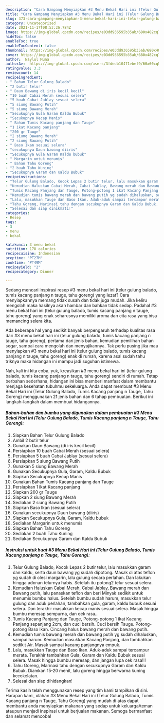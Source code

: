 ```yaml
---
description: "Cara Gampang Menyiapkan #3 Menu Bekal Hari ini (Telur Gulung Balado, Tumis Kacang panjang n Tauge, Tahu Goreng), Sempurna"
title: "Cara Gampang Menyiapkan #3 Menu Bekal Hari ini (Telur Gulung Balado, Tumis Kacang panjang n Tauge, Tahu Goreng), Sempurna"
slug: 373-cara-gampang-menyiapkan-3-menu-bekal-hari-ini-telur-gulung-balado-tumis-kacang-panjang-n-tauge-tahu-goreng-sempurna
category: Uncategorized
date: 2021-11-17T08:53:26.784Z
image: https://img-global.cpcdn.com/recipes/e03dd936595b35ab/680x482cq70/3-menu-bekal-hari-ini-telur-gulung-balado-tumis-kacang-panjang-n-tauge-tahu-goreng-foto-resep-utama.jpg
hideToc: false
enableToc: true
enableTocContent: false
thumbnail: https://img-global.cpcdn.com/recipes/e03dd936595b35ab/680x482cq70/3-menu-bekal-hari-ini-telur-gulung-balado-tumis-kacang-panjang-n-tauge-tahu-goreng-foto-resep-utama.jpg
cover: https://img-global.cpcdn.com/recipes/e03dd936595b35ab/680x482cq70/3-menu-bekal-hari-ini-telur-gulung-balado-tumis-kacang-panjang-n-tauge-tahu-goreng-foto-resep-utama.jpg
author:  Naylul Muna
authorAv:  https://img-global.cpcdn.com/users/3fdedb10471ebef9/60x60cq50/avatar.jpg
ratingvalue: 3.3
reviewcount: 14
recipeingredient:
- " Bahan Telur Gulung Balado"
- "2 butir telur"
- " Daun Bawang di iris kecil kecil"
- "10 buah Cabai Merah sesuai selera"
- "5 buah Cabai Jablay sesuai selera"
- "5 siung Bawang Putih"
- "5 siung Bawang Merah"
- "Secukupnya Gula Garam Kaldu Bubuk"
- "Secukupnya Kecap Manis"
- " Bahan Tumis Kacang panjang dan Tauge"
- "1 ikat Kacang panjang"
- "200 gr Tauge"
- "2 siung Bawang Merah"
- "2 siung Bawang Putih"
- " Baso Ikan sesuai selera"
- "secukupnya Daun bawang diiris"
- "Secukupnya Gula Garam Kaldu bubuk"
- " Margarin untuk menumis"
- " Bahan Tahu Goreng"
- "2 buah Tahu Kuning"
- "Secukupnya Garam dan Kaldu Bubuk"
recipeinstructions:
- "Telur Gulung Balado, Kocok Lepas 2 butir telur, lalu masukkan garam dan kaldu, serta daun bawang yg sudah dipotong.  Masak di atas teflon yg sudah di olesi margarin, lalu gulung secara perlahan. Dan lakukan hingga adonan telurnya habis. Setelah itu potong2 telur sesuai selera."
- "Kemudian Haluskan Cabai Merah, Cabai Jablay, Bawang merah dan Bawang putih, lalu panaskan teflon dan beri Minyak sedikit untuk menumis bumbu halus.  Setelah bumbu sudah harum, masukkan telur gulung dan aduk perlahan, tambahkan gula, garam, kaldu bubuk sesuai selera. Dan terakhir masukkan kecap manis sesuai selera. Masak hingga bumbu meresap sempurna, dan cek rasa.."
- "Tumis Kacang Panjang dan Tauge, Potong-potong 1 ikat Kacang Panjang sepanjang 2cm, dan cuci bersih. Cuci bersih Tauge. Potong-potong Baso Ikan.  Cincang halus bawang merah dan bawang putih."
- "Kemudian tumis bawang merah dan bawang putih yg sudah dihaluskan, sampai harum. Kemudian masukkan Kacang Panjang, dan tambahkan sedikit Air. Masak sampai kacang panjangnya empuk."
- "Lalu, masukkan Tauge dan Baso Ikan. Aduk-aduk sampai tercampur merata.  Terakhir tambahkan Gula, Garam dan Kaldu Bubuk sesuai selera. Masak hingga bumbu meresap, dan jangan lupa cek rasa!!!"
- "Tahu Goreng, Marinasi tahu dengan secukupnya Garam dan Kaldu Bubuk.  Diamkan 15-20 menit, lalu goreng hingga berwarna kuning kecokelatan."
- "Selesai dan siap dinikmati!"
categories:
- Resep
tags:
- 3
- menu
- bekal

katakunci: 3 menu bekal 
nutrition: 178 calories
recipecuisine: Indonesian
preptime: "PT27M"
cooktime: "PT49M"
recipeyield: "2"
recipecategory: Dinner

---
```



Sedang mencari inspirasi resep #3 menu bekal hari ini (telur gulung balado, tumis kacang panjang n tauge, tahu goreng) yang lezat? Cara menyiapkannya memang tidak susah dan tidak juga mudah. Jika keliru mengolah maka hasilnya akan hambar dan bahkan tidak sedap. Padahal #3 menu bekal hari ini (telur gulung balado, tumis kacang panjang n tauge, tahu goreng) yang enak seharusnya memiliki aroma dan cita rasa yang bisa memancing selera kita.


Ada beberapa hal yang sedikit banyak berpengaruh terhadap kualitas rasa dari #3 menu bekal hari ini (telur gulung balado, tumis kacang panjang n tauge, tahu goreng), pertama dari jenis bahan, kemudian pemilihan bahan segar, sampai cara mengolah dan menyajikannya. Tak perlu pusing jika mau menyiapkan #3 menu bekal hari ini (telur gulung balado, tumis kacang panjang n tauge, tahu goreng) enak di rumah, karena asal sudah tahu triknya maka hidangan ini mampu jadi suguhan istimewa.




Nah, kali ini kita coba, yuk, kreasikan #3 menu bekal hari ini (telur gulung balado, tumis kacang panjang n tauge, tahu goreng) sendiri di rumah. Tetap berbahan sederhana, hidangan ini bisa memberi manfaat dalam membantu menjaga kesehatan tubuhmu sekeluarga. Anda dapat membuat #3 Menu Bekal Hari ini (Telur Gulung Balado, Tumis Kacang panjang n Tauge, Tahu Goreng) menggunakan 21 jenis bahan dan 6 tahap pembuatan. Berikut ini langkah-langkah dalam membuat hidangannya.

<!--inarticleads1-->

##### Bahan-bahan dan bumbu yang digunakan dalam pembuatan #3 Menu Bekal Hari ini (Telur Gulung Balado, Tumis Kacang panjang n Tauge, Tahu Goreng):

1. Siapkan  Bahan Telur Gulung Balado
1. Ambil 2 butir telur
1. Gunakan  Daun Bawang (di iris kecil kecil)
1. Persiapkan 10 buah Cabai Merah (sesuai selera)
1. Persiapkan 5 buah Cabai Jablay (sesuai selera)
1. Persiapkan 5 siung Bawang Putih
1. Gunakan 5 siung Bawang Merah
1. Gunakan Secukupnya Gula, Garam, Kaldu Bubuk
1. Siapkan Secukupnya Kecap Manis
1. Gunakan  Bahan Tumis Kacang panjang dan Tauge
1. Persiapkan 1 ikat Kacang panjang
1. Siapkan 200 gr Tauge
1. Siapkan 2 siung Bawang Merah
1. Sediakan 2 siung Bawang Putih
1. Siapkan  Baso Ikan (sesuai selera)
1. Gunakan secukupnya Daun bawang (diiris)
1. Siapkan Secukupnya Gula, Garam, Kaldu bubuk
1. Sediakan  Margarin untuk menumis
1. Siapkan  Bahan Tahu Goreng
1. Sediakan 2 buah Tahu Kuning
1. Sediakan Secukupnya Garam dan Kaldu Bubuk




<!--inarticleads2-->

##### Instruksi untuk buat #3 Menu Bekal Hari ini (Telur Gulung Balado, Tumis Kacang panjang n Tauge, Tahu Goreng):

1. Telur Gulung Balado, Kocok Lepas 2 butir telur, lalu masukkan garam dan kaldu, serta daun bawang yg sudah dipotong.  Masak di atas teflon yg sudah di olesi margarin, lalu gulung secara perlahan. Dan lakukan hingga adonan telurnya habis. Setelah itu potong2 telur sesuai selera.
1. Kemudian Haluskan Cabai Merah, Cabai Jablay, Bawang merah dan Bawang putih, lalu panaskan teflon dan beri Minyak sedikit untuk menumis bumbu halus.  Setelah bumbu sudah harum, masukkan telur gulung dan aduk perlahan, tambahkan gula, garam, kaldu bubuk sesuai selera. Dan terakhir masukkan kecap manis sesuai selera. Masak hingga bumbu meresap sempurna, dan cek rasa..
1. Tumis Kacang Panjang dan Tauge, Potong-potong 1 ikat Kacang Panjang sepanjang 2cm, dan cuci bersih. Cuci bersih Tauge. Potong-potong Baso Ikan.  Cincang halus bawang merah dan bawang putih.
1. Kemudian tumis bawang merah dan bawang putih yg sudah dihaluskan, sampai harum. Kemudian masukkan Kacang Panjang, dan tambahkan sedikit Air. Masak sampai kacang panjangnya empuk.
1. Lalu, masukkan Tauge dan Baso Ikan. Aduk-aduk sampai tercampur merata.  Terakhir tambahkan Gula, Garam dan Kaldu Bubuk sesuai selera. Masak hingga bumbu meresap, dan jangan lupa cek rasa!!!
1. Tahu Goreng, Marinasi tahu dengan secukupnya Garam dan Kaldu Bubuk.  Diamkan 15-20 menit, lalu goreng hingga berwarna kuning kecokelatan.
1. Selesai dan siap dihidangkan!



Terima kasih telah menggunakan resep yang tim kami tampilkan di sini. Harapan kami, olahan #3 Menu Bekal Hari ini (Telur Gulung Balado, Tumis Kacang panjang n Tauge, Tahu Goreng) yang mudah di atas dapat membantu anda menyiapkan makanan yang sedap untuk keluarga/teman ataupun menjadi inspirasi untuk berjualan makanan. Semoga bermanfaat dan selamat mencoba!
